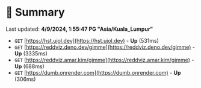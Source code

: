 # 📖 Summary
Last updated: **4/9/2024, 1:55:47 PG "Asia/Kuala_Lumpur"**

- `GET` [https://hst.ujol.dev](https://hst.ujol.dev) - **Up** (531ms)
- `GET` [https://reddviz.deno.dev/gimme](https://reddviz.deno.dev/gimme) - **Up** (3335ms)
- `GET` [https://reddviz.amar.kim/gimme](https://reddviz.amar.kim/gimme) - **Up** (688ms)
- `GET` [https://dumb.onrender.com](https://dumb.onrender.com) - **Up** (306ms)
